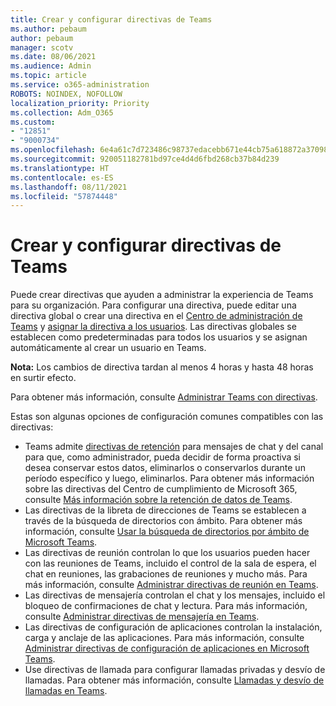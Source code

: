 ```yaml
---
title: Crear y configurar directivas de Teams
ms.author: pebaum
author: pebaum
manager: scotv
ms.date: 08/06/2021
ms.audience: Admin
ms.topic: article
ms.service: o365-administration
ROBOTS: NOINDEX, NOFOLLOW
localization_priority: Priority
ms.collection: Adm_O365
ms.custom:
- "12851"
- "9000734"
ms.openlocfilehash: 6e4a61c7d723486c98737edacebb671e44cb75a618872a37098642021aa70c38
ms.sourcegitcommit: 920051182781bd97ce4d4d6fbd268cb37b84d239
ms.translationtype: HT
ms.contentlocale: es-ES
ms.lasthandoff: 08/11/2021
ms.locfileid: "57874448"
---
```

# <a name="create-and-configure-teams-policies"></a>Crear y configurar directivas de Teams

Puede crear directivas que ayuden a administrar la experiencia de Teams para su organización. Para configurar una directiva, puede editar una directiva global o crear una directiva en el [Centro de administración de Teams](https://admin.microsoft.com/) y [asignar la directiva a los usuarios](https://docs.microsoft.com/microsoftteams/assign-policies). Las directivas globales se establecen como predeterminadas para todos los usuarios y se asignan automáticamente al crear un usuario en Teams.

**Nota:** Los cambios de directiva tardan al menos 4 horas y hasta 48 horas en surtir efecto. 

Para obtener más información, consulte [Administrar Teams con directivas](https://docs.microsoft.com/microsoftteams/manage-teams-with-policies).

Estas son algunas opciones de configuración comunes compatibles con las directivas:

- Teams admite [directivas de retención](https://docs.microsoft.com/microsoftteams/retention-policies) para mensajes de chat y del canal para que, como administrador, pueda decidir de forma proactiva si desea conservar estos datos, eliminarlos o conservarlos durante un período específico y luego, eliminarlos. Para obtener más información sobre las directivas del Centro de cumplimiento de Microsoft 365, consulte [Más información sobre la retención de datos de Teams](https://docs.microsoft.com/microsoftteams/assign-policies).
- Las directivas de la libreta de direcciones de Teams se establecen a través de la búsqueda de directorios con ámbito. Para obtener más información, consulte [Usar la búsqueda de directorios por ámbito de Microsoft Teams](https://docs.microsoft.com/MicrosoftTeams/teams-scoped-directory-search).
- Las directivas de reunión controlan lo que los usuarios pueden hacer con las reuniones de Teams, incluido el control de la sala de espera, el chat en reuniones, las grabaciones de reuniones y mucho más. Para más información, consulte [Administrar directivas de reunión en Teams](https://docs.microsoft.com/microsoftteams/meeting-policies-in-teams).
- Las directivas de mensajería controlan el chat y los mensajes, incluido el bloqueo de confirmaciones de chat y lectura. Para más información, consulte [Administrar directivas de mensajería en Teams](https://docs.microsoft.com/microsoftteams/messaging-policies-in-teams).
- Las directivas de configuración de aplicaciones controlan la instalación, carga y anclaje de las aplicaciones. Para más información, consulte [Administrar directivas de configuración de aplicaciones en Microsoft Teams](https://docs.microsoft.com/MicrosoftTeams/teams-app-setup-policies).
- Use directivas de llamada para configurar llamadas privadas y desvío de llamadas. Para obtener más información, consulte [Llamadas y desvío de llamadas en Teams](https://docs.microsoft.com/MicrosoftTeams/teams-calling-policy).

